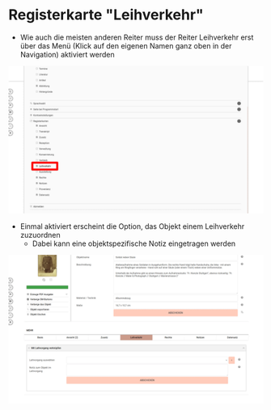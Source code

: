 # Registerkarte "Leihverkehr"

- Wie auch die meisten anderen Reiter muss der Reiter Leihverkehr erst über das Menü (Klick auf den eigenen Namen ganz oben in der Navigation) aktiviert werden

![](../../../assets/musdb/leihverkehr/Reiter-Leihverkehr-aktivieren.webp)

- Einmal aktiviert erscheint die Option, das Objekt einem Leihverkehr zuzuordnen
  - Dabei kann eine objektspezifische Notiz eingetragen werden

![](../../../assets/musdb/leihverkehr/Reiter-Leihverkehr-auf-Objektseite.webp)

